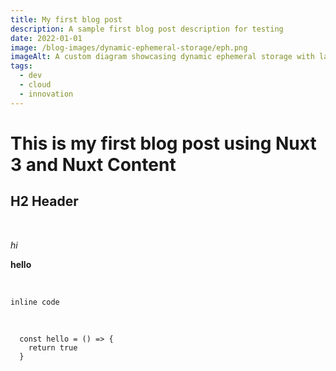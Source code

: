 ```yaml
---
title: My first blog post
description: A sample first blog post description for testing
date: 2022-01-01
image: /blog-images/dynamic-ephemeral-storage/eph.png
imageAlt: A custom diagram showcasing dynamic ephemeral storage with lambda
tags:
  - dev
  - cloud
  - innovation
---
```


# This is my first blog post using Nuxt 3 and Nuxt Content

## H2 Header

<br />

*hi*

**hello**

<br />

`inline code`

<br />

```
  const hello = () => {
    return true
  }
```